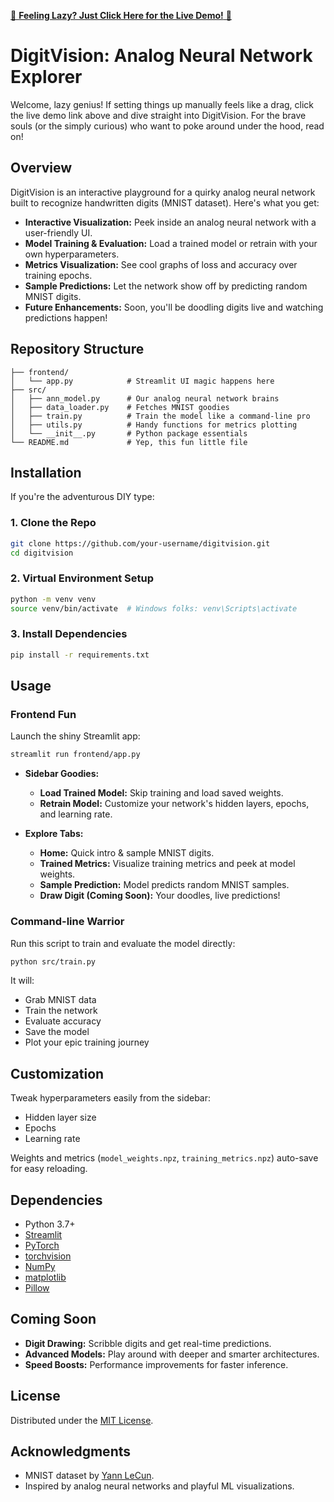 [🚀 **Feeling Lazy? Just Click Here for the Live Demo!** 🚀](https://digitvision-aasheik.streamlit.app/)

# DigitVision: Analog Neural Network Explorer

Welcome, lazy genius! If setting things up manually feels like a drag, click the live demo link above and dive straight into DigitVision. For the brave souls (or the simply curious) who want to poke around under the hood, read on!

## Overview

DigitVision is an interactive playground for a quirky analog neural network built to recognize handwritten digits (MNIST dataset). Here's what you get:

- **Interactive Visualization:** Peek inside an analog neural network with a user-friendly UI.
- **Model Training & Evaluation:** Load a trained model or retrain with your own hyperparameters.
- **Metrics Visualization:** See cool graphs of loss and accuracy over training epochs.
- **Sample Predictions:** Let the network show off by predicting random MNIST digits.
- **Future Enhancements:** Soon, you'll be doodling digits live and watching predictions happen!

## Repository Structure

```
├── frontend/
│   └── app.py            # Streamlit UI magic happens here
├── src/
│   ├── ann_model.py      # Our analog neural network brains
│   ├── data_loader.py    # Fetches MNIST goodies
│   ├── train.py          # Train the model like a command-line pro
│   ├── utils.py          # Handy functions for metrics plotting
│   └── __init__.py       # Python package essentials
└── README.md             # Yep, this fun little file
```

## Installation

If you're the adventurous DIY type:

### 1. Clone the Repo

```bash
git clone https://github.com/your-username/digitvision.git
cd digitvision
```

### 2. Virtual Environment Setup

```bash
python -m venv venv
source venv/bin/activate  # Windows folks: venv\Scripts\activate
```

### 3. Install Dependencies

```bash
pip install -r requirements.txt
```

## Usage

### Frontend Fun

Launch the shiny Streamlit app:

```bash
streamlit run frontend/app.py
```

- **Sidebar Goodies:**
  - **Load Trained Model:** Skip training and load saved weights.
  - **Retrain Model:** Customize your network's hidden layers, epochs, and learning rate.

- **Explore Tabs:**
  - **Home:** Quick intro & sample MNIST digits.
  - **Trained Metrics:** Visualize training metrics and peek at model weights.
  - **Sample Prediction:** Model predicts random MNIST samples.
  - **Draw Digit (Coming Soon):** Your doodles, live predictions!

### Command-line Warrior

Run this script to train and evaluate the model directly:

```bash
python src/train.py
```

It will:
- Grab MNIST data
- Train the network
- Evaluate accuracy
- Save the model
- Plot your epic training journey

## Customization

Tweak hyperparameters easily from the sidebar:
- Hidden layer size
- Epochs
- Learning rate

Weights and metrics (`model_weights.npz`, `training_metrics.npz`) auto-save for easy reloading.

## Dependencies

- Python 3.7+
- [Streamlit](https://streamlit.io/)
- [PyTorch](https://pytorch.org/)
- [torchvision](https://pytorch.org/vision/stable/index.html)
- [NumPy](https://numpy.org/)
- [matplotlib](https://matplotlib.org/)
- [Pillow](https://python-pillow.org/)

## Coming Soon

- **Digit Drawing:** Scribble digits and get real-time predictions.
- **Advanced Models:** Play around with deeper and smarter architectures.
- **Speed Boosts:** Performance improvements for faster inference.

## License

Distributed under the [MIT License](LICENSE).

## Acknowledgments

- MNIST dataset by [Yann LeCun](http://yann.lecun.com/exdb/mnist/).
- Inspired by analog neural networks and playful ML visualizations.

